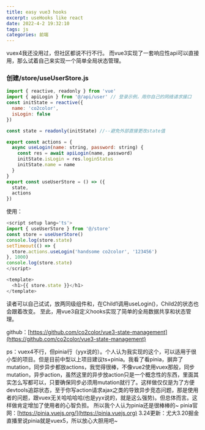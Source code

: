```yaml
---
title: easy vue3 hooks
excerpt: useHooks like react
date: 2022-4-2 19:32:10
tags: js
categories: 前端
---
```

vuex4我还没用过，但社区都说不行不行。
而vue3实现了一套响应性api可以直接用，那么试着自己来实现一个简单全局状态管理。
### 创建/store/useUserStore.js

``` javascript
import { reactive, readonly } from 'vue'
import { apiLogin } from '@/api/user' // 登录示例，用你自己的网络请求接口
const initState = reactive({
  name: 'co2color',
  isLogin: false
})

const state = readonly(initState) //--避免外部直接更改state值

export const actions = {
  async useLogin(name: string, password: string) {
    const res = await apiLogin(name, password)
    initState.isLogin = res.loginStatus
    initState.name = name
  }
}
export const useUserStore = () => ({
  state,
  actions
})

```
使用：
``` javascript
<script setup lang='ts'>
import { useUserStore } from '@/store'
const store = useUserStore()
console.log(store.state)
setTimeout(() => {
  store.actions.useLogin('handsome co2color', '123456')
}, 1000)
console.log(store.state)
</script>

<template>
  <h1>{{ store.state }}</h1>
</template>

```
读者可以自己试试，放两同级组件<Child1>和<Child2>，在Child1调用useLogin()，Child2的状态也会跟着改变。
至此，用vue3自定义hooks实现了简单的全局数据共享和状态管理。

github：[https://github.com/co2color/vue3-state-management](https://github.com/co2color/vue3-state-management)

ps：vuex4不行，但pinia行（yyx说的）。个人认为我实现的这个，可以适用于很小型的项目。但是目前中型以上项目建议ts+pinia。我看了看pinia，摒弃了mutation，同步异步都放actions，我觉得很棒，不像vue2使用vuex那般，同步mutation，异步action，虽然这里的异步放action只是一个概念性的东西，里面其实怎么写都可以，只要确保同步必须用mutation就行了。这样做仅仅是为了方便devtools追踪状态，至于你写action请求ajax之类的导致异步竞态问题，那是使用者的问题，跟vuex无关哈哈哈哈(也是yyx说的，就是这么强势)。但总体而言。这样做肯定增加了使用者的心智负担。
所以我个人认为pinia还是很棒棒的~
pinia官网：[https://pinia.vuejs.org/](https://pinia.vuejs.org)
3.24更新：尤大3.20掘金直播里说pinia就是vuex5，所以放心大胆用吧~